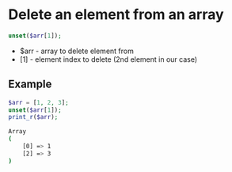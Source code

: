 # Delete an element from an array

```php
unset($arr[1]);
```

- $arr - array to delete element from
- \[1\] - element index to delete (2nd element in our case)

## Example
```php
$arr = [1, 2, 3];
unset($arr[1]);
print_r($arr);
```
```bash
Array
(
    [0] => 1
    [2] => 3
)
```
